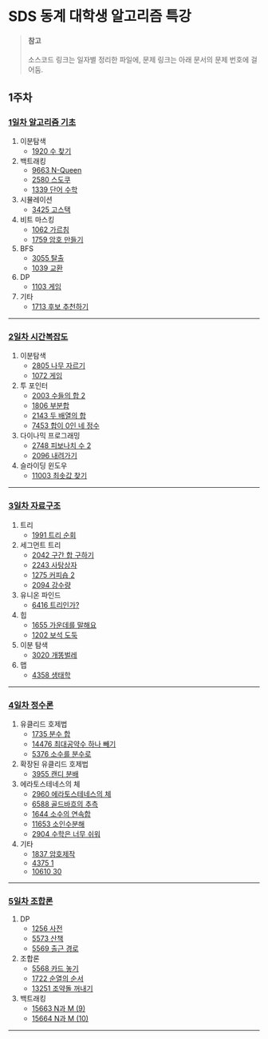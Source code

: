 # SDS 동계 대학생 알고리즘 특강

> #### **참고**
>
> 소스코드 링크는 일자별 정리한 파일에, 문제 링크는 아래 문서의 문제 번호에 걸어둠.



## 1주차

### [1일차 알고리즘 기초][1일차 알고리즘 기초]

1. 이분탐색
   - [1920 수 찾기][1920 수 찾기]
2. 백트래킹
   - [9663 N-Queen][9663 N-Queen]
   - [2580 스도쿠][2580 스도쿠]
   - [1339 단어 수학][1339 단어 수학]
3. 시뮬레이션
   - [3425 고스택][3425 고스택]
4. 비트 마스킹
   - [1062 가르침][1062 가르침]
   - [1759 암호 만들기][1759 암호 만들기]
5. BFS
   - [3055 탈출][3055 탈출]
   - [1039 교환][1039 교환] 
6. DP
   - [1103 게임][1103 게임]
7. 기타
   - [1713 후보 추천하기][1713 후보 추천하기]

---

### [2일차 시간복잡도][2일차 시간복잡도]

1. 이분탐색
   - [2805 나무 자르기][2805 나무 자르기]
   - [1072 게임][1072 게임]
2. 투 포인터
   - [2003 수들의 합 2][2003 수들의 합 2]
   - [1806 부분합][1806 부분합]
   - [2143 두 배열의 합][2143 두 배열의 합]
   - [7453 합이 0인 네 정수][7453 합이 0인 네 정수]
3. 다이나믹 프로그래밍
   - [2748 피보나치 수 2][2748 피보나치 수 2]
   - [2096 내려가기][2096 내려가기]
4. 슬라이딩 윈도우
   - [11003 최솟값 찾기][11003 최솟값 찾기]

---

### [3일차 자료구조][3일차 자료구조]

1. 트리
   - [1991 트리 순회][1991 트리 순회]
2. 세그먼트 트리
   - [2042 구간 합 구하기][2042 구간 합 구하기]
   - [2243 사탕상자][2243 사탕상자]
   - [1275 커피숍 2][1275 커피숍 2]
   - [2094 강수량][2094 강수량]
3. 유니온 파인드
   - [6416 트리인가?][6416 트리인가?]
4. 힙
   - [1655 가운데를 말해요][1655 가운데를 말해요]
   - [1202 보석 도둑][1202 보석 도둑]
5. 이분 탐색
   - [3020 개똥벌레][3020 개똥벌레]
6. 맵
   - [4358 생태학][4358 생태학]

---

### [4일차 정수론][4일차 정수론]

1. 유클리드 호제법
   - [1735 분수 합][1735 분수 합]
   - [14476 최대공약수 하나 빼기][14476 최대공약수 하나 빼기]
   - [5376 소수를 분수로][5376 소수를 분수로]
2. 확장된 유클리드 호제법
   - [3955 캔디 분배][3955 캔디 분배]
3. 에라토스테네스의 체
   - [2960 에라토스테네스의 체][2960 에라토스테네스의 체]
   - [6588 골드바흐의 추측][6588 골드바흐의 추측]
   - [1644 소수의 연속합][1644 소수의 연속합]
   - [11653 소인수분해][11653 소인수분해]
   - [2904 수학은 너무 쉬워][2904 수학은 너무 쉬워]
4. 기타
   - [1837 암호제작][1837 암호제작]
   - [4375 1][4375 1]
   - [10610 30][10610 30]

---

### [5일차 조합론][5일차 조합론]

1. DP
   - [1256 사전][1256 사전]
   - [5573 산책][5573 산책]
   - [5569 출근 경로][5569 출근 경로]
2. 조합론
   - [5568 카드 놓기][5568 카드 놓기]
   - [1722 순열의 순서][1722 순열의 순서]
   - [13251 조약돌 꺼내기][13251 조약돌 꺼내기]
3. 백트래킹
   - [15663 N과 M (9)][15663 N과 M (9)]
   - [15664 N과 M (10)][15664 N과 M (10)]

---



[1일차 알고리즘 기초]:./SDS%201일차%20알고리즘%20기초.md "1일차 알고리즘 기초 문제집 정리"
[3425 고스택]: https://www.acmicpc.net/problem/3425 "백준 3425 고스택"
[3055 탈출]: https://www.acmicpc.net/problem/3055 "백준 3055 탈출"
[1062 가르침]: https://www.acmicpc.net/problem/1062 "백준 1062 가르침"
[1713 후보 추천하기]: https://www.acmicpc.net/problem/1713 "백준 1713 후보 추천하기"
[1103 게임]: https://www.acmicpc.net/problem/1103 "백준 1103 게임"
[1039 교환]: https://www.acmicpc.net/problem/1039 "백준BOJ 1039 교환"
[1920 수 찾기]:https://www.acmicpc.net/problem/1920	"백준 1920 수 찾기"

[9663 N-Queen]: https://www.acmicpc.net/problem/9663 "백준 9663 N-Queen"
[1759 암호 만들기]: https://www.acmicpc.net/problem/1759 "백준 1759 암호 만들기"
[2580 스도쿠]: https://www.acmicpc.net/problem/2580 "백준 2580 스도쿠"
[1339 단어 수학]: https://www.acmicpc.net/problem/1339 "백준 1339 단어 수학"



[2일차 시간복잡도]:./SDS%202일차%20시간복잡도.md "2일차 시간복잡도 문제집 정리"
[2003 수들의 합 2]: https://www.acmicpc.net/problem/2003 "백준 2003 수들의 합 2"
[2805 나무 자르기]:https://www.acmicpc.net/problem/2805 "백준 2805 나무 자르기"
[2748 피보나치 수 2]:https://www.acmicpc.net/problem/2748 "백준2748 피보나치 수 2"
[1806 부분합]: https://www.acmicpc.net/problem/1806	"백준 1806 부분합"
[2096 내려가기]:https://www.acmicpc.net/problem/2096 "백준 2096 내려가기"
[2143 두 배열의 합]: https://www.acmicpc.net/problem/2143 "백준 2143 두 배열의 합"
[1072 게임]: https://www.acmicpc.net/problem/1072 "백준1072 게임"
[7453 합이 0인 네 정수]: https://www.acmicpc.net/problem/7453 "백준 7453 합이 0인 네 정수"
[11003 최솟값 찾기]: https://www.acmicpc.net/problem/11003 "백준11003 최솟값 찾기"



[3일차 자료구조]: ./SDS%203일차%20자료구조.md	"3일차 자료구조 문제집 정리"
[1991 트리 순회]: https://www.acmicpc.net/problem/1991	"백준 1991 트리 순회"
[2042 구간 합 구하기]: https://www.acmicpc.net/problem/2042	"백준 2042 구간 합 구하기 소스 코드"
[6416 트리인가?]: https://www.acmicpc.net/problem/6416	"백준 6416 트리인가? 소스 코드"
[4358 생태학]: https://www.acmicpc.net/problem/4358	"백준 4358 생태학 소스 코드"
[1655 가운데를 말해요]: https://www.acmicpc.net/problem/1655	"백준 1655 가운데를 말해요"
[1202 보석 도둑]: https://www.acmicpc.net/problem/1202	"백준 1202 보석 도둑"
[2243 사탕상자]: https://www.acmicpc.net/problem/2243	"백준 2243 사탕상자"
[3020 개똥벌레]: https://www.acmicpc.net/problem/3020	"백준 3020 개똥벌레"
[1275 커피숍 2]: https://www.acmicpc.net/problem/1275	"백준 1275 커피숍 2"
[2094 강수량]: https://www.acmicpc.net/problem/2094	"백준 2094 강수량"



[4일차 정수론]: ./SDS%204일차%20정수론.md "4일차 정수론 문제집 정리"
[1735 분수 합]: https://www.acmicpc.net/problem/1735 "백준 1735 분수 합"
[14476 최대공약수 하나 빼기]: https://www.acmicpc.net/problem/14476 "백준 14476 최대공약수 하나 빼기"
[3955 캔디 분배]: https://www.acmicpc.net/problem/3955 "백준 3955 캔디 분배"
[2960 에라토스테네스의 체]: https://www.acmicpc.net/problem/2960 "백준 2960 에라토스테네스의 체"
[6588 골드바흐의 추측]: https://www.acmicpc.net/problem/6588 "백준 6588 골드바흐의 추측"
[1644 소수의 연속합]: https://www.acmicpc.net/problem/1644 "백준 1644 소수의 연속합"
[11653 소인수분해]: https://www.acmicpc.net/problem/11653 "백준 16653 소인수분해"
[1837 암호제작]: https://www.acmicpc.net/problem/1837 "백준1837 암호제작"
[2824 최대공약수]:https://www.acmicpc.net/problem/2824 "백준 2824 최대공약수"
[2725 보이는 점의 개수]: https://www.acmicpc.net/problem/2725 "백준 2725 보이는 점의 개수"
[4375 1]:https://www.acmicpc.net/problem/4375 "백준 4375 1"
[10610 30]: https://www.acmicpc.net/problem/10610	"백준 10610 30"
[2904 수학은 너무 쉬워]: https://www.acmicpc.net/problem/2904 "백준 2904 수학은 너무 쉬워"
[5376 소수를 분수로]: https://www.acmicpc.net/problem/5376 "백준 5376 소수를 분수로"



[5일차 조합론]: ./SDS%205일차%20조합론.md "5일차 조합론 문제집 정리"
[1256 사전]: https://www.acmicpc.net/problem/1256 "백준 1256 사전"
[5568 카드 놓기]: https://www.acmicpc.net/problem/5568 "백준 5568 카드 놓기"
[5573 산책]: https://www.acmicpc.net/problem/5573 "백준  5573 산책"
[5569 출근 경로]: https://www.acmicpc.net/problem/5569 "백준  5569 출근 경로"
[1722 순열의 순서]: https://www.acmicpc.net/problem/1722 "백준  1722 순열의 순서"
[13251 조약돌 꺼내기]: https://www.acmicpc.net/problem/13251 "백준 13251 조약돌 꺼내기"
[15663 N과 M (9)]: https://www.acmicpc.net/problem/15663 "백준  15663 N과 M (9)"
[15664 N과 M (10)]:https://www.acmicpc.net/problem/15664 "백준 15664 N과 M (10)"